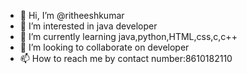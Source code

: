 - 👋 Hi, I’m @ritheeshkumar
- 👀 I’m interested in java developer
- 🌱 I’m currently learning java,python,HTML,css,c,c++
- 💞️ I’m looking to collaborate on developer
- 📫 How to reach me by contact number:8610182110

<!---
ritheeshkumar17/ritheeshkumar17 is a ✨ special ✨ repository because its `README.md` (this file) appears on your GitHub profile.
You can click the Preview link to take a look at your changes.
--->

